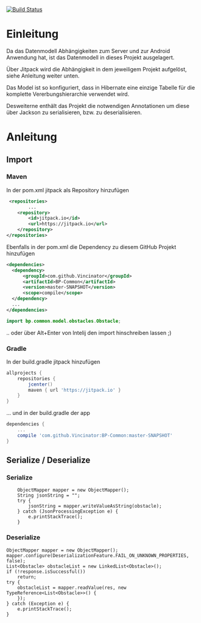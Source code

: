 [![Build Status](https://jenkins.vincinator.de/buildStatus/icon?job=BP-Common)](https://jenkins.vincinator.de/job/BP-Common)

# Einleitung

Da das Datenmodell Abhängigkeiten zum Server und zur Android Anwendung hat, 
ist das Datenmodell in dieses Projekt ausgelagert.

Über Jitpack wird die Abhängigkeit in dem jeweiligem Projekt aufgelöst, siehe Anleitung weiter unten.


Das Model ist so konfiguriert, dass in Hibernate eine einzige Tabelle für die komplette Vererbungshierarchie verwendet wird.

Desweiterne enthält das Projekt die notwendigen Annotationen um diese über Jackson zu serialisieren, bzw. zu deserialisieren. 





# Anleitung

## Import
### Maven

In der pom.xml jitpack als Repository hinzufügen

```xml
 <repositories>
        ...
    <repository>
        <id>jitpack.io</id>
        <url>https://jitpack.io</url>
    </repository>
</repositories>
```
Ebenfalls in der pom.xml die Dependency zu diesem GitHub Projekt hinzufügen

```xml
<dependencies>
  <dependency>
      <groupId>com.github.Vincinator</groupId>
      <artifactId>BP-Common</artifactId>
      <version>master-SNAPSHOT</version>
      <scope>compile</scope>
  </dependency>
  ...
</dependencies>
```


```java
import bp.common.model.obstacles.Obstacle;
```
.. oder über Alt+Enter von Intelij den import hinschreiben lassen ;)

### Gradle


In der build.gradle jitpack hinzufügen

```gradle
allprojects {
    repositories {
        jcenter()
        maven { url 'https://jitpack.io' }
    }
}
```

... und in der build.gradle der app 

```gradle
dependencies {
    ...
    compile 'com.github.Vincinator:BP-Common:master-SNAPSHOT'
}
```



## Serialize / Deserialize

### Serialize

```
    ObjectMapper mapper = new ObjectMapper();
    String jsonString = "";
    try {
        jsonString = mapper.writeValueAsString(obstacle);
    } catch (JsonProcessingException e) {
        e.printStackTrace();
    }
```

### Deserialize
```
ObjectMapper mapper = new ObjectMapper();
mapper.configure(DeserializationFeature.FAIL_ON_UNKNOWN_PROPERTIES, false);
List<Obstacle> obstacleList = new LinkedList<Obstacle>();
if (!response.isSuccessful())
    return;
try {
    obstacleList = mapper.readValue(res, new TypeReference<List<Obstacle>>() {
    });
} catch (Exception e) {
    e.printStackTrace();
}
```